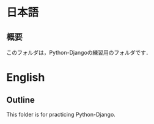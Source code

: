 # 日本語
## 概要
このフォルダは，Python-Djangoの練習用のフォルダです．

# English
## Outline
This folder is for practicing Python-Django.

